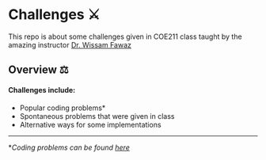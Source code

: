 Challenges ⚔
===============
This repo is about some challenges given in COE211 class taught by the amazing instructor [Dr. Wissam Fawaz](https://github.com/wissamfawaz/)

## Overview ⚖

#### Challenges include:
 * Popular coding problems*
 * Spontaneous problems that were given in class
 * Alternative ways for some implementations


- - - -


 **Coding problems can be found [here](https://leetcode.com/problemset/all/)*
